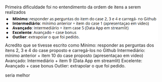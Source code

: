 Primeira dificuldade foi no entendimento da ordem de itens a serem realizados
![alt text](image.png)
Acredito que se tivesse escrito como 
Mínimo: responder as perguntas dos itens 2, 3 e 4 do case proposto e carregá-los no Github
Intermediário: mínimo anterior + item 10 do case proposto (apresentaçao em video)
Avançado: Intermediário + item 9 (Data App em streamlit)
Excelente: Avançado + case bonus
Outlier: extrapolar o que foi pedido.

seria melhor


